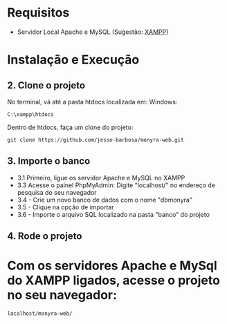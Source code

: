 # Requisitos

- Servidor Local Apache e MySQL (Sugestão: [XAMPP](https://www.apachefriends.org/pt_br/download.html))

# Instalação e Execução

## 2. Clone o projeto

No terminal, vá até a pasta htdocs localizada em:
Windows:

    C:\xampp\htdocs

Dentro de htdocs, faça um clone do projeto:

    git clone https://github.com/jesse-barbosa/monyra-web.git

## 3. Importe o banco

- 3.1 Primeiro, ligue os servidor Apache e MySQL no XAMPP
- 3.3 Acesse o painel PhpMyAdmin: Digite "localhost/" no endereço de pesquisa do seu navegador
- 3.4 - Crie um novo banco de dados com o nome "dbmonyra"
- 3.5 - Clique na opção de importar
- 3.6 - Importe o arquivo SQL localizado na pasta "banco" do projeto

## 4. Rode o projeto

# Com os servidores Apache e MySql do XAMPP ligados, acesse o projeto no seu navegador:

    localhost/monyra-web/
